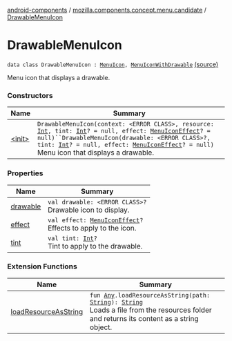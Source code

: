 [android-components](../../index.md) / [mozilla.components.concept.menu.candidate](../index.md) / [DrawableMenuIcon](./index.md)

# DrawableMenuIcon

`data class DrawableMenuIcon : `[`MenuIcon`](../-menu-icon.md)`, `[`MenuIconWithDrawable`](../-menu-icon-with-drawable/index.md) [(source)](https://github.com/mozilla-mobile/android-components/blob/master/components/concept/menu/src/main/java/mozilla/components/concept/menu/candidate/MenuIcon.kt#L25)

Menu icon that displays a drawable.

### Constructors

| Name | Summary |
|---|---|
| [&lt;init&gt;](-init-.md) | `DrawableMenuIcon(context: <ERROR CLASS>, resource: `[`Int`](https://kotlinlang.org/api/latest/jvm/stdlib/kotlin/-int/index.html)`, tint: `[`Int`](https://kotlinlang.org/api/latest/jvm/stdlib/kotlin/-int/index.html)`? = null, effect: `[`MenuIconEffect`](../-menu-icon-effect.md)`? = null)``DrawableMenuIcon(drawable: <ERROR CLASS>?, tint: `[`Int`](https://kotlinlang.org/api/latest/jvm/stdlib/kotlin/-int/index.html)`? = null, effect: `[`MenuIconEffect`](../-menu-icon-effect.md)`? = null)`<br>Menu icon that displays a drawable. |

### Properties

| Name | Summary |
|---|---|
| [drawable](drawable.md) | `val drawable: <ERROR CLASS>?`<br>Drawable icon to display. |
| [effect](effect.md) | `val effect: `[`MenuIconEffect`](../-menu-icon-effect.md)`?`<br>Effects to apply to the icon. |
| [tint](tint.md) | `val tint: `[`Int`](https://kotlinlang.org/api/latest/jvm/stdlib/kotlin/-int/index.html)`?`<br>Tint to apply to the drawable. |

### Extension Functions

| Name | Summary |
|---|---|
| [loadResourceAsString](../../mozilla.components.support.test.file/kotlin.-any/load-resource-as-string.md) | `fun `[`Any`](https://kotlinlang.org/api/latest/jvm/stdlib/kotlin/-any/index.html)`.loadResourceAsString(path: `[`String`](https://kotlinlang.org/api/latest/jvm/stdlib/kotlin/-string/index.html)`): `[`String`](https://kotlinlang.org/api/latest/jvm/stdlib/kotlin/-string/index.html)<br>Loads a file from the resources folder and returns its content as a string object. |
